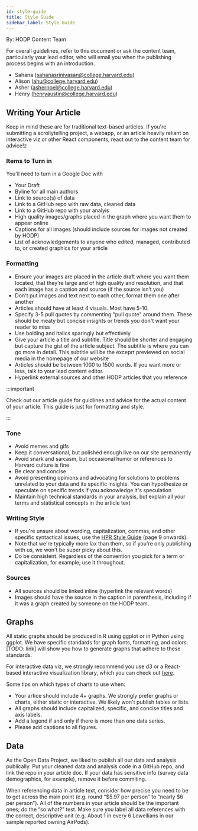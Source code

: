 ```yaml
---
id: style-guide
title: Style Guide
sidebar_label: Style Guide
---
```


By: HODP Content Team

For overall guidelines, refer to this document or ask the content team, particularly your lead editor, who will email you when the publishing process begins with an introduction.
- Sahana (sahanasrinivasan@college.harvard.edu)
- Alison (ahu@college.harvard.edu)
- Asher (ashernoel@college.harvard.edu)
- Henry (henryaustin@college.harvard.edu)

## Writing Your Article

Keep in mind these are for traditional text-based articles. If you're submitting a scrollytelling project, a webapp, or an article heavily reliant on interactive viz or other React components, react out to the content team for advice!z

### Items to Turn in
You'll need to turn in a Google Doc with
- Your Draft
- Byline for all main authors
- Link to source(s) of data
- Link to a GitHub repo with raw data, cleaned data
- Link to a GitHub repo with your analyis
- High quality images/graphs placed in the graph where you want them to appear online
- Captions for all images (should include sources for images not created by HODP)
- List of acknowledgements to anyone who edited, managed, contributed to, or created graphics for your article

### Formatting
- Ensure your images are placed in the article draft where you want them located, that they’re large and of high quality and resolution, and that each image has a caption and source (if the source isn’t you)
- Don't put images and text next to each other, format them one after another
- Articles should have at least 4 visuals. Most have 5-10. 
- Specify 3-5 pull quotes by commenting "pull quote" around them. These should be meaty but concise insights or trends you don't want your reader to miss
- Use bolding and italics sparingly but effectively
- Give your article a title and subtitle. Title should be shorter and engaging but capture the gist of the article subject. The subtitle is where you can go more in detail. This subtitle will be the exceprt previewed on social media in the homepage of our website
- Articles should be between 1000 to 1500 words. If you want more or less, talk to your lead content editor.
- Hyperlink external sources and other HODP articles that you reference

:::important

Check out our article guide for guidlines and advice for the actual content of your article. This guide is just for formatting and style.

:::


### Tone

- Avoid memes and gifs
- Keep it conversational, but polished enough live on our site permanently
- Avoid snark and sarcasm, but occasional humor or references to Harvard culture is fine
- Be clear and concise
- Avoid presenting opinions and advocating for solutions to problems unrelated to your data and its specific insights. You can hypothesize or speculate on specific trends if you acknowledge it's speculation
- Maintain high technical standards in your analysis, but explain all your terms and statistical concepts in the article text

### Writing Style
- If you're unsure about wording, capitalization, commas, and other specific syntactical issues, use the [HPR Style Guide](https://drive.google.com/file/d/1FJ6JPzho5S6Le1MnbU9nydJEJ6L-9glC/view?usp=sharing) (page 9 onwards). 
- Note that we're typically more lax than them, so if you're only publishing with us, we won't be super picky about this.
- Do be consistent. Regardless of the convention you pick for a term or capitalization, for example, use it throughout.

### Sources
- All sources should be linked inline (hyperlink the relevant words)
- Images should have the source in the caption in parenthesis, including if it was a graph created by someone on the HODP team. 


## Graphs
All static graphs should be produced in R using ggplot or in Python using ggplot. We have specific standards for graph fonts, formatting, and colors. [TODO: link] will show you how to generate graphs that adhere to these standards.

For interactive data viz, we strongly recommend you use d3 or a React-based interactive visualization library, which you can check out [here](https://docs.hodp.org/docs/d3-1).

Some tips on which types of charts to use when:
- Your artice should include 4+ graphs. We strongly prefer graphs or charts, either static or interactive. We likely won't publish tables or lists.
- All graphs should include capitalized, specific, and concise titles and axis labels.
- Add a legend if and only if there is more than one data series.
- Please add captions to all figures.

## Data
As the Open Data Project, we liked to publish all our data and analysis publically. Put your cleaned data and analysis code in a GitHub repo, and link the repo in your article doc. If your data has sensitive info (survey data demographics, for example), remove it before commiting.

When referencing data in article text, consider how precise you need to be to get across the main point (e.g. round “$5.97 per person” to “nearly $6 per person”). All of the numbers in your article should be the important ones; do the “so what?” test. Make sure you label all data references with the correct, descriptive unit (e.g. About 1 in every 6 Lowellians in our sample reported owning AirPods). 
